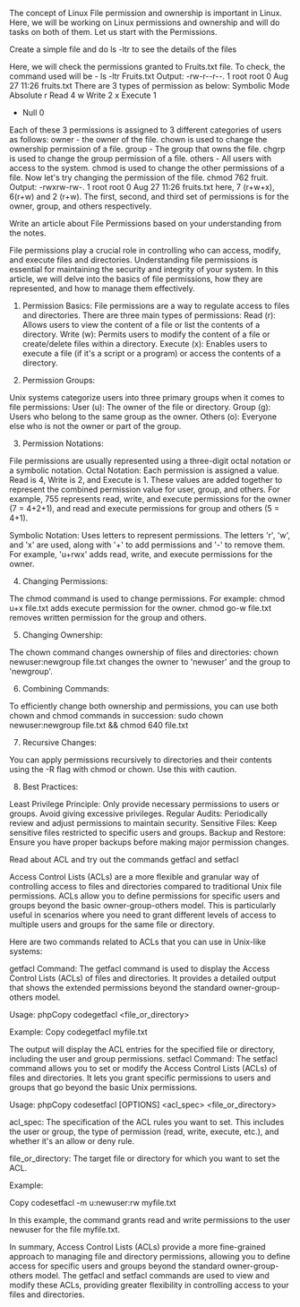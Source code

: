 The concept of Linux File permission and ownership is important in Linux. Here, we will be working on Linux permissions and ownership and will do tasks on both of them. Let us start with the Permissions.

Create a simple file and do ls -ltr to see the details of the files

Here, we will check the permissions granted to Fruits.txt file.
To check, the command used will be - ls -ltr Fruits.txt
Output:
-rw-r--r--. 1 root root 0 Aug 27 11:26 fruits.txt
There are 3 types of permission as below:
Symbolic
Mode
Absolute
r Read 4
w Write 2
x Execute 1
- Null 0

Each of these 3 permissions is assigned to 3 different categories of users as follows:
owner - the owner of the file. chown is used to change the ownership permission of a file.
group - The group that owns the file. chgrp is used to change the group permission of a file.
others - All users with access to the system. chmod is used to change the other permissions of a file.
Now let's try changing the permission of the file.
chmod 762 fruit.
Output:
-rwxrw-rw-. 1 root root 0 Aug 27 11:26 fruits.txt
here, 7 (r+w+x), 6(r+w) and 2 (r+w). The first, second, and third set of permissions is for the owner, group, and others respectively.

Write an article about File Permissions based on your understanding from the notes.

File permissions play a crucial role in controlling who can access, modify, and execute files and directories. Understanding file permissions is essential for maintaining the security and integrity of your system. In this article, we will delve into the basics of file permissions, how they are represented, and how to manage them effectively.

1. Permission Basics:
File permissions are a way to regulate access to files and directories. There are three main types of permissions:
Read (r): Allows users to view the content of a file or list the contents of a directory.
Write (w): Permits users to modify the content of a file or create/delete files within a directory.
Execute (x): Enables users to execute a file (if it's a script or a program) or access the contents of a directory.

2. Permission Groups:

Unix systems categorize users into three primary groups when it comes to file permissions:
User (u): The owner of the file or directory.
Group (g): Users who belong to the same group as the owner.
Others (o): Everyone else who is not the owner or part of the group.

3. Permission Notations:

File permissions are usually represented using a three-digit octal notation or a symbolic notation.
Octal Notation: Each permission is assigned a value. Read is 4, Write is 2, and Execute is 1. These values are added together to represent the combined permission value for user, group, and others. For example, 755 represents read, write, and execute permissions for the owner (7 = 4+2+1), and read and execute permissions for group and others (5 = 4+1).

Symbolic Notation: Uses letters to represent permissions. The letters 'r', 'w', and 'x' are used, along with '+' to add permissions and '-' to remove them. For example, 'u+rwx' adds read, write, and execute permissions for the owner.

4. Changing Permissions:

The chmod command is used to change permissions. For example:
chmod u+x file.txt adds execute permission for the owner.
chmod go-w file.txt removes written permission for the group and others.

5. Changing Ownership:

The chown command changes ownership of files and directories:
chown newuser:newgroup file.txt changes the owner to 'newuser' and the group to 'newgroup'.

6. Combining Commands:

To efficiently change both ownership and permissions, you can use both chown and chmod commands in succession:
sudo chown newuser:newgroup file.txt && chmod 640 file.txt

7. Recursive Changes:

You can apply permissions recursively to directories and their contents using the -R flag with chmod or chown. Use this with caution.

8. Best Practices:

Least Privilege Principle: Only provide necessary permissions to users or groups. Avoid giving excessive privileges.
Regular Audits: Periodically review and adjust permissions to maintain security.
Sensitive Files: Keep sensitive files restricted to specific users and groups.
Backup and Restore: Ensure you have proper backups before making major permission changes.

Read about ACL and try out the commands getfacl and setfacl

Access Control Lists (ACLs) are a more flexible and granular way of controlling access to files and directories compared to traditional Unix file permissions. ACLs allow you to define permissions for specific users and groups beyond the basic owner-group-others model. This is particularly useful in scenarios where you need to grant different levels of access to multiple users and groups for the same file or directory.

Here are two commands related to ACLs that you can use in Unix-like systems:

getfacl Command: The getfacl command is used to display the Access Control Lists (ACLs) of files and directories. It provides a detailed output that shows the extended permissions beyond the standard owner-group-others model.

Usage:
phpCopy codegetfacl <file_or_directory>

Example:
Copy codegetfacl myfile.txt

The output will display the ACL entries for the specified file or directory, including the user and group permissions.
setfacl Command: The setfacl command allows you to set or modify the Access Control Lists (ACLs) of files and directories. It lets you grant specific permissions to users and groups that go beyond the basic Unix permissions.

Usage:
phpCopy codesetfacl [OPTIONS] <acl_spec> <file_or_directory>

acl_spec: The specification of the ACL rules you want to set. This includes the user or group, the type of permission (read, write, execute, etc.), and whether it's an allow or deny rule.

file_or_directory: The target file or directory for which you want to set the ACL.

Example:

Copy codesetfacl -m u:newuser:rw myfile.txt

In this example, the command grants read and write permissions to the user newuser for the file myfile.txt.

In summary, Access Control Lists (ACLs) provide a more fine-grained approach to managing file and directory permissions, allowing you to define access for specific users and groups beyond the standard owner-group-others model. The getfacl and setfacl commands are used to view and modify these ACLs, providing greater flexibility in controlling access to your files and directories.